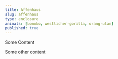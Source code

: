 ```yaml
---
title: Affenhaus
slug: affenhaus
type: enclosure
animals: [bonobo, westlicher-gorilla, orang-utan]
published: true
---
```

Some Content

Some other content